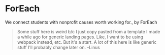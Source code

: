 # ForEach

We connect students with nonprofit causes worth working for., by ForEach

>Some stuff here is weird b/c I just copy pasted from a template I made a while ago for generic landing pages. Like, I want to be using webpack instead, etc. But it's a start. A lot of this here is like generic stuff I'll probably change later on. -Linus

